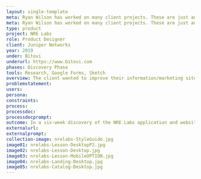 ```yaml
---
layout: single-template
meta: Ryan Wilson has worked on many client projects. These are just an example of some of the excellent product design work that he could do on your project.
meta: Ryan Wilson has worked on many client projects. These are just an example of some of the excellent product design work that he could do on your project.
type: product
project: NRE Labs
role: Product Designer
client: Juniper Networks
year: 2019
under: Bitovi
underurl: https://www.bitovi.com
phases: Discovery Phase
tools: Research, Google Forms, Sketch
overview: The client wanted to improve their information/marketing site as well their application, an existing product that helps users train to be Network Reliability Engineers (NREs). We engaged with the client starting with a Discovery phase, documented here. <br><br> We performed user interviews, two different heuristic analysis, a user flow review, an aesthetic review, and a responsive design audit.
problemstatement:
users:
persona:
constraints:
process:
processdoc:
processdocprompt:
outcome: In a six-week discovery of the NRE Labs application and website were able to come back with an actionable list of requirements to for a refinement phase, including 40+ points for refining the product in the next phase, high-level website design concepts and aesthetic design requirements including&#58; <br>• A basic style guide <br>• Identifying the need for an in-depth accessibility (a11y) review <br>• Issues and solutions for fixing the website responsive design <br>• A strong recommendation for performance improvements <br>• Recommendations for improvements of the training app <br>• Concepts for a mobile training layout
externalurl:
externalprompt:
collection-image: nrelabs-StyleGuide.jpg
image01: nrelabs-Lesson-DesktopP2.jpg
image02: nrelabs-Lesson-Desktop.jpg
image03: nrelabs-Lesson-MobileOPTION.jpg
image04: nrelabs-Landing-Desktop.jpg
image05: nrelabs-Catalog-Desktop.jpg
---
```

